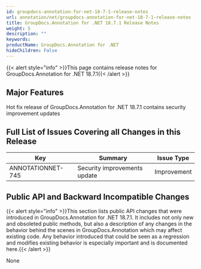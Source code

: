 ```yaml
---
id: groupdocs-annotation-for-net-18-7-1-release-notes
url: annotation/net/groupdocs-annotation-for-net-18-7-1-release-notes
title: GroupDocs.Annotation for .NET 18.7.1 Release Notes
weight: 5
description: ""
keywords: 
productName: GroupDocs.Annotation for .NET
hideChildren: False
---
```

{{< alert style="info" >}}This page contains release notes for GroupDocs.Annotation for .NET 18.7.1{{< /alert >}}

## Major Features

Hot fix release of GroupDocs.Annotation for .NET 18.7.1 contains security improvement updates

## Full List of Issues Covering all Changes in this Release

| Key | Summary | Issue Type |
| --- | --- | --- |
| ANNOTATIONNET-745 | Security improvements update | Improvement |

## Public API and Backward Incompatible Changes

{{< alert style="info" >}}This section lists public API changes that were introduced in GroupDocs.Annotation for .NET 18.7.1. It includes not only new and obsoleted public methods, but also a description of any changes in the behavior behind the scenes in GroupDocs.Annotation which may affect existing code. Any behavior introduced that could be seen as a regression and modifies existing behavior is especially important and is documented here.{{< /alert >}}

None
